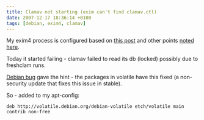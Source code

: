 ```yaml
---
title: Clamav not starting (exim can't find clamav.ctl)
date: 2007-12-17 18:36:14 +0100
tags: [debian, exim4, clamav]
---
```


My exim4 process is configured based on [this post](/2005/05/19/sendmail_-_exim4/) and other points [noted here](/tags/exim4/).

Today it started failing - clamav failed to read its db (locked) possibly due to freshclam runs.

[Debian bug](http://bugs.debian.org/cgi-bin/bugreport.cgi?bug=454587) gave the hint - the packages in volatile have this fixed (a non-security update that fixes this issue in stable).

So - added to my apt-config:

    deb http://volatile.debian.org/debian-volatile etch/volatile main contrib non-free
